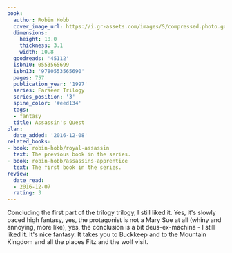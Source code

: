 ```yaml
---
book:
  author: Robin Hobb
  cover_image_url: https://i.gr-assets.com/images/S/compressed.photo.goodreads.com/books/1399584431l/45112._SY160_.jpg
  dimensions:
    height: 18.0
    thickness: 3.1
    width: 10.8
  goodreads: '45112'
  isbn10: 0553565699
  isbn13: '9780553565690'
  pages: 757
  publication_year: '1997'
  series: Farseer Trilogy
  series_position: '3'
  spine_color: '#eed134'
  tags:
  - fantasy
  title: Assassin's Quest
plan:
  date_added: '2016-12-08'
related_books:
- book: robin-hobb/royal-assassin
  text: The previous book in the series.
- book: robin-hobb/assassins-apprentice
  text: The first book in the series.
review:
  date_read:
  - 2016-12-07
  rating: 3
---
```


Concluding the first part of the trilogy trilogy, I still liked it. Yes, it's slowly paced high fantasy, yes, the
protagonist is not a Mary Sue at all (whiny and annoying, more like), yes, the conclusion is a bit deus-ex-machina - I
still liked it. It's nice fantasy. It takes you to Buckkeep and to the Mountain Kingdom and all the places Fitz and the
wolf visit.
